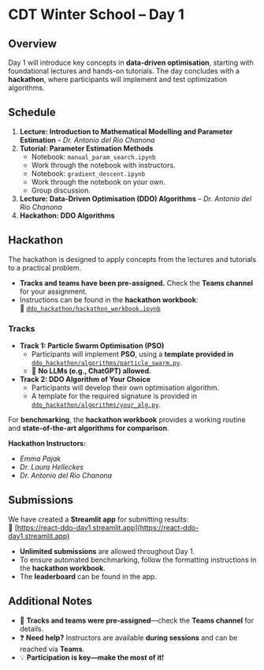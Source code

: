 # CDT Winter School – Day 1  

## Overview  
Day 1 will introduce key concepts in **data-driven optimisation**, starting with foundational lectures and hands-on tutorials. The day concludes with a **hackathon**, where participants will implement and test optimization algorithms.  

## Schedule  
1. **Lecture: Introduction to Mathematical Modelling and Parameter Estimation** – *Dr. Antonio del Rio Chanona*  
2. **Tutorial: Parameter Estimation Methods**  
   - Notebook: `manual_param_search.ipynb`  
   - Work through the notebook with instructors. 
   - Notebook: `gradient_descent.ipynb`
   - Work through the notebook on your own.
   - Group discussion.
3. **Lecture: Data-Driven Optimisation (DDO) Algorithms** – *Dr. Antonio del Rio Chanona*
4. **Hackathon: DDO Algorithms**   

## Hackathon  

The hackathon is designed to apply concepts from the lectures and tutorials to a practical problem.  
- **Tracks and teams have been pre-assigned.** Check the **Teams channel** for your assignment.  
- Instructions can be found in the **hackathon workbook**:  
  📄 [`ddo_hackathon/hackathon_workbook.ipynb`](./ddo_hackathon/hackathon_workbook.ipynb)  

### **Tracks**  
- **Track 1: Particle Swarm Optimisation (PSO)**  
  - Participants will implement **PSO**, using a **template provided in** [`ddo_hackathon/algorithms/particle_swarm.py`](./ddo_hackathon/algorithms/particle_swarm.py).  
  - 🛑 **No LLMs (e.g., ChatGPT) allowed.**  
- **Track 2: DDO Algorithm of Your Choice**  
  - Participants will develop their own optimisation algorithm.
  - A template for the required signature is provided in [`ddo_hackathon/algorithms/your_alg.py`](./ddo_hackathon/algorithms/your_alg.py).


For **benchmarking**, the **hackathon workbook** provides a working routine and **state-of-the-art algorithms for comparison**.  

**Hackathon Instructors:**  
- *Emma Pajak*  
- *Dr. Laura Helleckes*  
- *Dr. Antonio del Rio Chanona*  

## Submissions  

We have created a **Streamlit app** for submitting results:  
🔗 [https://react-ddo-day1.streamlit.app](https://react-ddo-day1.streamlit.app)  

- **Unlimited submissions** are allowed throughout Day 1.  
- To ensure automated benchmarking, follow the formatting instructions in the **hackathon workbook**.  
- The **leaderboard** can be found in the app.  

## Additional Notes  
- 📌 **Tracks and teams were pre-assigned**—check the **Teams channel** for details.  
- ❓ **Need help?** Instructors are available **during sessions** and can be reached via **Teams**.  
- 💡 **Participation is key—make the most of it!**  

